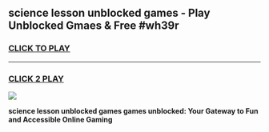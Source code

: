 
## science lesson unblocked games - Play Unblocked Gmaes & Free #wh39r
<h3>
<a href="https://premium.freeplayer.one?title=science_lesson_unblocked_games&ref=01M">CLICK TO PLAY</a></h3>
<hr>

<h3>
<a href="https://premium.freeplayer.one?title=science_lesson_unblocked_games&ref=01M">CLICK 2 PLAY</a>
  
</h3>

<a href="https://premium.freeplayer.one?title=science_lesson_unblocked_games&ref=01M"><img src="https://clearcache.store/games.png"></a>


**science lesson unblocked games games unblocked: Your Gateway to Fun and Accessible Online Gaming**
